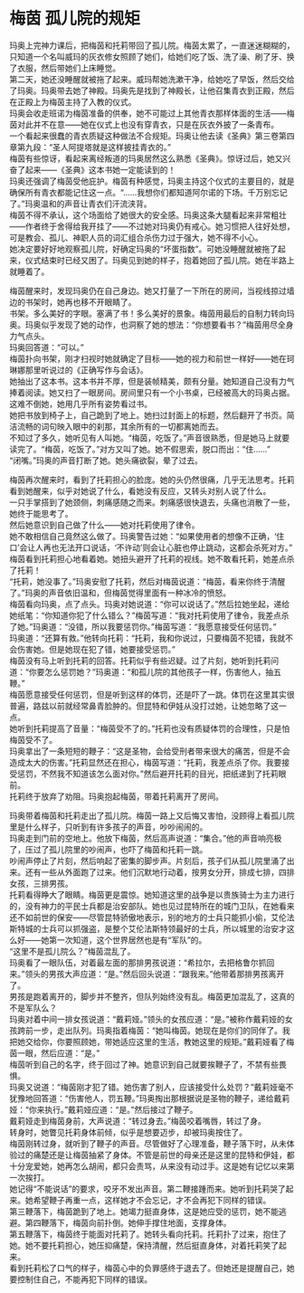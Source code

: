 # 梅茵 孤儿院的规矩
玛奥上完神力课后，把梅茵和托莉带回了孤儿院。梅茵太累了，一直迷迷糊糊的，只知道一个名叫威玛的灰衣修女照顾了她们，给她们吃了饭、洗了澡、刷了牙、换了衣服，然后带她们上床睡觉。  
第二天，她还没睡醒就被拖了起来。威玛帮她洗漱干净，给她吃了早饭，然后交给了玛奥。玛奥带去她了神殿。玛奥先是找到了神殿长，让他召集青衣到正殿，然后在正殿上为梅茵主持了入教的仪式。  
玛奥会收走班诺为梅茵准备的供奉，她不可能过上其他青衣那样体面的生活——梅茵对此并不在意——她在仪式上也没有穿青衣，只是在灰衣外披了一条青布。  
一个看起来很蠢的青衣质疑这种做法不合规矩。玛奥让他去读《圣典》第三卷第四章第九段：“圣人阿提塔就是这样披挂青衣的。”  
梅茵有些惊讶，看起来离经叛道的玛奥居然这么熟悉《圣典》。惊讶过后，她又兴奋了起来——《圣典》这本书她一定能读到的！  
玛奥还强调了梅茵受他庇护。梅茵有种感觉，玛奥主持这个仪式的主要目的，就是确保所有青衣都能记住这一点。“……我想你们都知道阿尔诺的下场。千万别忘记了。”玛奥温和的声音让青衣们汗流浃背。  
梅茵不得不承认，这个场面给了她很大的安全感。玛奥这条大腿看起来非常粗壮——作者终于舍得给我开挂了——不过她对玛奥仍有戒心。她习惯把人往好处想，可是教会、孤儿、神职人员的词汇组合杀伤力过于强大，她不得不小心。  
她决定要好好地观察孤儿院，好确定玛奥的“坏蛋指数”。可她没睡醒就被拖了起来，仪式结束时已经又困了。玛奥见到她的样子，抱着她回了孤儿院。她在半路上就睡着了。  


梅茵醒来时，发现玛奥仍在自己身边。她又打量了一下所在的房间，当视线掠过墙边的书架时，她再也移不开眼睛了。  
书架。多么美好的字眼。塞满了书！多么美好的景象。梅茵用最后的自制力转向玛奥。玛奥似乎发现了她的动作，也洞察了她的想法：“你想要看书？”梅茵用尽全身力气点头。  
玛奥回答道：“可以。”  
梅茵扑向书架，刚才扫视时她就确定了目标——她的视力和前世一样好——她在珂琳娜那里听说过的《正确写作与会话》。  
她抽出了这本书。这本书并不厚，但是装帧精美，颇有分量。她知道自己没有力气捧着阅读。她又扫了一眼房间。房间里只有一个小书桌，已经被高大的玛奥占据。这难不倒她，她用几乎所有姿势看过书。  
她把书放到椅子上，自己跪到了地上。她扫过封面上的标题，然后翻开了书页。简洁流畅的词句映入眼中的刹那，其余所有的一切都离她而去。  
不知过了多久，她听见有人叫她。“梅茵，吃饭了。”声音很熟悉，但是她马上就要读完了。“梅茵，吃饭了。”对方又叫了她。她不假思索，脱口而出：“住……”  
“闭嘴。”玛奥的声音打断了她。她头痛欲裂，晕了过去。  


梅茵再次醒来时，看到了托莉担心的脸庞。她的头仍然很痛，几乎无法思考。托莉看到她醒来，似乎对她说了什么，看她没有反应，又转头对别人说了什么。  
一只手掌搭到了她颈侧，刺痛感随之而来。刺痛感很快退去，头痛也消散了一些，她终于能思考了。  
然后她意识到自己做了什么——她对托莉使用了律令。  
她不敢相信自己竟然这么做了。玛奥警告过她：“如果使用者的想像不正确，‘住口’会让人再也无法开口说话，‘不许动’则会让心脏也停止跳动，这都会杀死对方。”  
梅茵看到托莉担心地看着她。她扭头避开了托莉的视线。她不敢看托莉，她差点杀了托莉！  
“托莉，她没事了。”玛奥安慰了托莉，然后对梅茵说道：“梅茵，看来你终于清醒了。”玛奥的声音依旧温和，但梅茵觉得里面有一种冰冷的愤怒。  
梅茵看向玛奥，点了点头。玛奥对她说道：“你可以说话了。”然后拉她坐起，递给她纸笔：“你知道你犯了什么错么？”梅茵写道：“我对托莉使用了律令，我差点杀了她。”玛奥道：“没错，所以我要惩罚你。”梅茵写道：“我愿意接受任何惩罚。”  
玛奥道：“还算有救。”他转向托莉：“托莉，我和你说过，只要梅茵不犯错，我就不会伤害她。但是她现在犯了错，她要接受惩罚。”  
梅茵没有马上听到托莉的回答。托莉似乎有些迟疑。过了片刻，她听到托莉问道：“你要怎么惩罚她？”玛奥道：“和孤儿院的其他孩子一样，伤害他人，抽五鞭。”  
梅茵愿意接受任何惩罚，但是听到这样的体罚，还是吓了一跳。体罚在这里其实很普遍，路兹以前就经常鼻青脸肿的。但昆特和伊娃从没打过她，让她忽略了这一点。  
她听到托莉提高了音量：“梅茵受不了的。”托莉也没有质疑体罚的合理性，只是怕梅茵受不了。  
玛奥拿出了一条短短的鞭子：“这是圣物，会给受刑者带来很大的痛苦，但是不会造成太大的伤害。”托莉显然还在担心，梅茵写道：“托莉，我差点杀了你。我要接受惩罚，不然我不知道该怎么面对你。”然后避开托莉的目光，把纸递到了托莉眼前。  
托莉终于放弃了劝阻。玛奥抱起梅茵，带着托莉离开了房间。  


玛奥带着梅茵和托莉走出了孤儿院。梅茵一路上又后悔又害怕，没顾得上看孤儿院里是什么样子，只听到有许多孩子的声音，吵吵闹闹的。  
玛奥走到门前的空地上。他放下梅茵，然后高声说道：“集合。”他的声音响亮极了，压过了孤儿院里的吵闹声，也吓了梅茵和托莉一跳。  
吵闹声停止了片刻，然后响起了密集的脚步声。片刻后，孩子们从孤儿院里涌了出来。还有一些从外面跑了过来。他们沉默地行动着，按男女分开，排成七排，四排女孩，三排男孩。  
托莉看得睁大了眼睛。梅茵更是震惊。她知道这里的战争是以贵族骑士为主力进行的，没有神力的平民士兵都是治安部队。她也见过昆特所在的城门卫队，在她看来还不如前世的保安——尽管昆特骄傲地表示，别的地方的士兵只能抓小偷，艾伦法斯特城的士兵可以抓强盗，是整个艾伦法斯特领最好的士兵，所以城里的治安才这么好——她第一次知道，这个世界居然也是有“军队”的。  
“这里不是孤儿院么？”梅茵混乱了。  
玛奥看了一眼队伍，对着最左面的那排男孩说道：“希拉尔，去把格鲁尔抓回来。”领头的男孩大声应道：“是。”然后回头说道：“跟我来。”他带着那排男孩离开了。  
男孩是跑着离开的，脚步并不整齐，但队列始终没有乱。梅茵更加混乱了，这真的不是军队么？  
玛奥对着中间一排女孩说道：“戴莉娅。”领头的女孩应道：“是。”被称作戴莉娅的女孩跨前一步，走出队列。玛奥指着梅茵：“她叫梅茵。她现在是你们的同伴了。我把她交给你，你要照顾她，带她适应这里的生活，教她这里的规矩。”戴莉娅看了梅茵一眼，然后应道：“是。”  
梅茵听到自己的名字，终于回过了神。她意识到自己就要挨鞭子了，不禁有些畏惧。  
玛奥又说道：“梅茵刚才犯了错。她伤害了别人，应该接受什么处罚？”戴莉娅毫不犹豫地回答道：“伤害他人，罚五鞭。”玛奥掏出那根据说是圣物的鞭子，递给戴莉娅：“你来执行。”戴莉娅应道：“是。”然后接过了鞭子。  
戴莉娅走到梅茵身前，大声说道：“转过身去。”梅茵咬着嘴唇，转过了身。  
转身时，她瞥见托莉身体前倾，似乎是想要迈步，却被玛奥按住了。  
梅茵刚转过身，就听到了鞭子的声音。尽管做好了心理准备，鞭子落下时，从未体验过的痛楚还是让梅茵抽紧了身体。不管是前世的母亲还是这里的昆特和伊娃，都十分宠爱她，她再怎么胡闹，都只会责骂，从来没有动过手。这是她有记忆以来第一次挨打。  
她记得“不能说话”的要求，咬牙不发出声音。第二鞭接踵而来。她听到托莉哭了起来。她希望鞭子再重一点，这样她才不会忘记，才不会再犯下同样的错误。  
第三鞭落下，梅茵跪到了地上。她竭力挺直身体，这是她应受的惩罚，她不能逃避。第四鞭落下，梅茵向前扑倒。她伸手撑住地面，支撑身体。  
第五鞭落下，梅茵终于能面对托莉了。她转头看向托莉。托莉扑了过来，抱住了她。她不要托莉担心，她压抑痛楚，保持清醒，然后挺直身体，对着托莉笑了起来。  
看到托莉松了口气的样子，梅茵心中的负罪感终于退去了。但她还是提醒自己，她要控制住自己，不能再犯下同样的错误。  


